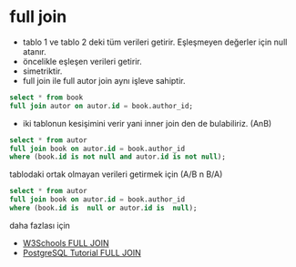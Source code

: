 # full join

- tablo 1 ve tablo 2 deki tüm verileri getirir. Eşleşmeyen değerler için null atanır.
- öncelikle eşleşen verileri getirir. 
- simetriktir. 
- full join ile full autor join aynı işleve sahiptir.
``` sql
select * from book
full join autor on autor.id = book.author_id;
```

- iki tablonun kesişimini verir yani inner join den de bulabiliriz. (AnB)
``` sql
select * from autor
full join book on autor.id = book.author_id
where (book.id is not null and autor.id is not null);
```
tablodaki ortak olmayan verileri getirmek için  (A/B n B/A)
``` sql
select * from autor
full join book on autor.id = book.author_id
where (book.id is  null or autor.id is  null);
```
daha fazlası için 
- [W3Schools FULL JOIN](https://www.w3schools.com/sql/sql_join_full.asp)
- [PostgreSQL Tutorial FULL JOIN](https://www.postgresqltutorial.com/postgresql-tutorial/postgresql-full-outer-join/)

